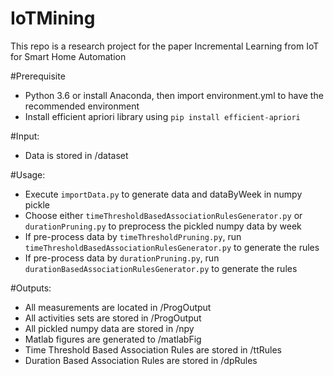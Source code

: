 # IoTMining
This repo is a research project for the paper Incremental Learning from IoT for Smart Home Automation

#Prerequisite
- Python 3.6 or install Anaconda, then import environment.yml to have the recommended environment
- Install efficient apriori library using `pip install efficient-apriori`

#Input:
- Data is stored in /dataset

#Usage:
- Execute `importData.py` to generate data and dataByWeek in numpy pickle
- Choose either `timeThresholdBasedAssociationRulesGenerator.py` or `durationPruning.py` to preprocess the pickled numpy data by week
- If pre-process data by `timeThresholdPruning.py`, run `timeThresholdBasedAssociationRulesGenerator.py` to generate the rules
- If pre-process data by `durationPruning.py`, run `durationBasedAssociationRulesGenerator.py` to generate the rules

#Outputs:
- All measurements are located in /ProgOutput
- All activities sets are stored in /ProgOutput
- All pickled numpy data are stored in /npy
- Matlab figures are generated to /matlabFig
- Time Threshold Based Association Rules are stored in /ttRules
- Duration Based Association Rules are stored in /dpRules
